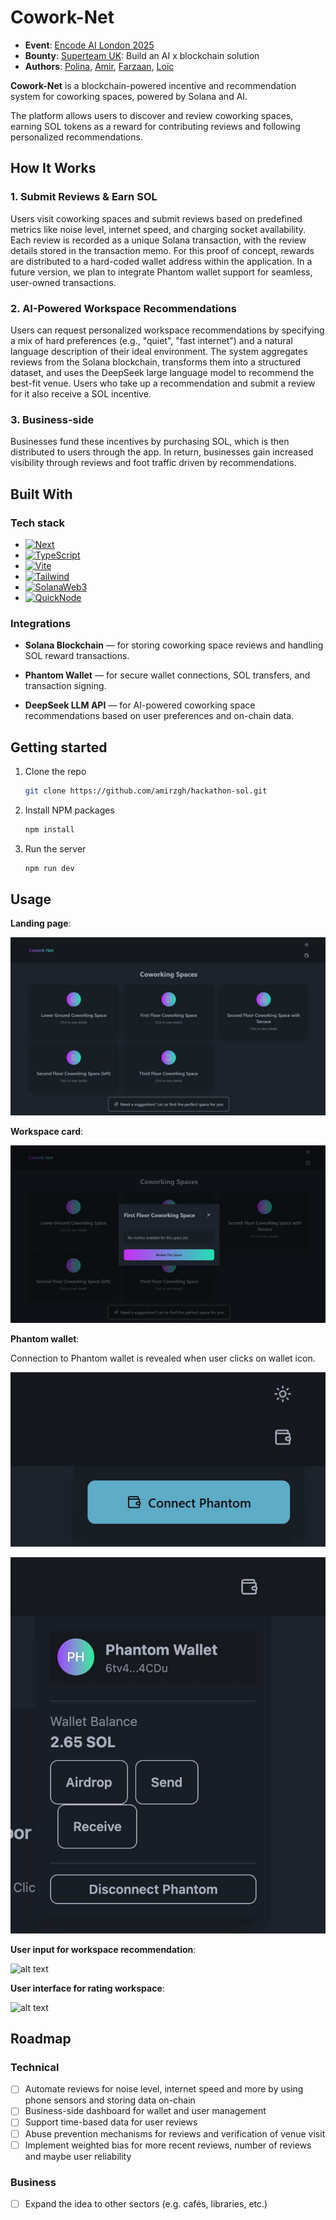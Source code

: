 # Cowork-Net
- **Event**: [Encode AI London 2025](https://lu.ma/AI-London-2025)
- **Bounty**: [Superteam UK](https://bento.me/superteamuk): Build an AI x blockchain solution
- **Authors**: [Polina](https://github.com/L1N-z), [Amir](https://github.com/amirzgh), [Farzaan](https://github.com/farzaanshaikh), [Loïc](https://github.com/PeronLo)


**Cowork-Net** is a blockchain-powered incentive and recommendation system for coworking spaces, powered by Solana and AI.

The platform allows users to discover and review coworking spaces, earning SOL tokens as a reward for contributing reviews and following personalized recommendations.

## How It Works

### 1. Submit Reviews & Earn SOL

Users visit coworking spaces and submit reviews based on predefined metrics like noise level, internet speed, and charging socket availability.
Each review is recorded as a unique Solana transaction, with the review details stored in the transaction memo.
For this proof of concept, rewards are distributed to a hard-coded wallet address within the application. In a future version, we plan to integrate Phantom wallet support for seamless, user-owned transactions.

### 2. AI-Powered Workspace Recommendations

Users can request personalized workspace recommendations by specifying a mix of hard preferences (e.g., "quiet", "fast internet") and a natural language description of their ideal environment.
The system aggregates reviews from the Solana blockchain, transforms them into a structured dataset, and uses the DeepSeek large language model to recommend the best-fit venue.
Users who take up a recommendation and submit a review for it also receive a SOL incentive.

### 3. Business-side

Businesses fund these incentives by purchasing SOL, which is then distributed to users through the app.
In return, businesses gain increased visibility through reviews and foot traffic driven by recommendations.

## Built With
### Tech stack
* [![Next][Next.js]][Next-url]
* [![TypeScript][TypeScript]][TypeScript-url]
* [![Vite][Vite]][Vite-url]
* [![Tailwind][Tailwind]][Tailwind-url]
* [![SolanaWeb3][SolanaWeb3]][SolanaWeb3-url]
* [![QuickNode][QuickNode]][QuickNode-url]

### Integrations
* **Solana Blockchain** — for storing coworking space reviews and handling SOL reward transactions.

* **Phantom Wallet** — for secure wallet connections, SOL transfers, and transaction signing.

* **DeepSeek LLM API** — for AI-powered coworking space recommendations based on user preferences and on-chain data.

## Getting started

1. Clone the repo
   ```sh
   git clone https://github.com/amirzgh/hackathon-sol.git
   ```
2. Install NPM packages
   ```sh
   npm install
   ```
3. Run the server
   ```sh
   npm run dev
   ```


## Usage




**Landing page**:

![alt text](https://github.com/amirzgh/hackathon-sol/blob/main/src/common/images/landing_screen.jpg "Landing page")

**Workspace card**:

![alt text](https://github.com/amirzgh/hackathon-sol/blob/main/src/common/images/view_workspace_metrics.jpg "Workspace card")

**Phantom wallet**:

Connection to Phantom wallet is revealed when user clicks on wallet icon.

![alt text](https://github.com/amirzgh/hackathon-sol/blob/main/src/common/images/connect_phantom.jpg "Connect phantom")

![alt text](https://github.com/amirzgh/hackathon-sol/blob/main/src/common/images/view_phantom_wallet.jpg "Wallet view")

**User input for workspace recommendation**:

![alt text](https://github.com/amirzgh/hackathon-sol/src/common/images/recommendation_system_inpt.jpg "Input for rec system")

**User interface for rating workspace**:

![alt text](https://github.com/amirzgh/hackathon-sol/src/common/images/rate_workspace.jpg "UI rating")

## Roadmap
### Technical
- [ ] Automate reviews for noise level, internet speed and more by using phone sensors and storing data on-chain
- [ ] Business-side dashboard for wallet and user management
- [ ] Support time-based data for user reviews
- [ ] Abuse prevention mechanisms for reviews and verification of venue visit
- [ ] Implement weighted bias for more recent reviews, number of reviews and maybe user reliability

### Business
- [ ] Expand the idea to other sectors (e.g. cafés, libraries, etc.)



<!-- LINKS -->
[Next.js]: https://img.shields.io/badge/next.js-000000?style=for-the-badge&logo=nextdotjs&logoColor=white
[Next-url]: https://nextjs.org/

[TypeScript]: https://img.shields.io/badge/TypeScript-3178C6?style=for-the-badge&logo=typescript&logoColor=white
[TypeScript-url]: https://www.typescriptlang.org/

[Vite]: https://img.shields.io/badge/Vite-646CFF?style=for-the-badge&logo=vite&logoColor=white
[Vite-url]: https://vitejs.dev/

[Tailwind]: https://img.shields.io/badge/Tailwind_CSS-38B2AC?style=for-the-badge&logo=tailwind-css&logoColor=white
[Tailwind-url]: https://tailwindcss.com/

[QuickNode]: https://img.shields.io/badge/QuickNode-563D7C?style=for-the-badge&logo=https://avatars.githubusercontent.com/u/53955811?s=200&v=4&logoColor=white
[QuickNode-url]: https://www.quicknode.com/

[DeepSeek]: https://img.shields.io/badge/DeepSeek-4B0082?style=for-the-badge&logo=quicknode&logoColor=white
[DeepSeek-url]: https://deepseek.com/

[SolanaWeb3]: https://img.shields.io/badge/Solana_Web3.js-9945FF?style=for-the-badge&logo=solana&logoColor=white
[SolanaWeb3-url]: https://solana-labs.github.io/solana-web3.js/
